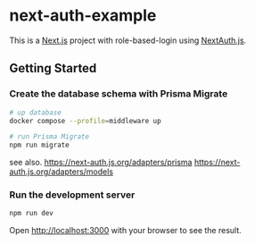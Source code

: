 # next-auth-example

This is a [Next.js](https://nextjs.org/) project with role-based-login using [NextAuth.js](https://next-auth.js/).

## Getting Started

### Create the database schema with Prisma Migrate

```bash
# up database
docker compose --profile=middleware up

# run Prisma Migrate
npm run migrate
```

see also.
https://next-auth.js.org/adapters/prisma
https://next-auth.js.org/adapters/models

### Run the development server

```bash
npm run dev
```

Open [http://localhost:3000](http://localhost:3000) with your browser to see the result.
